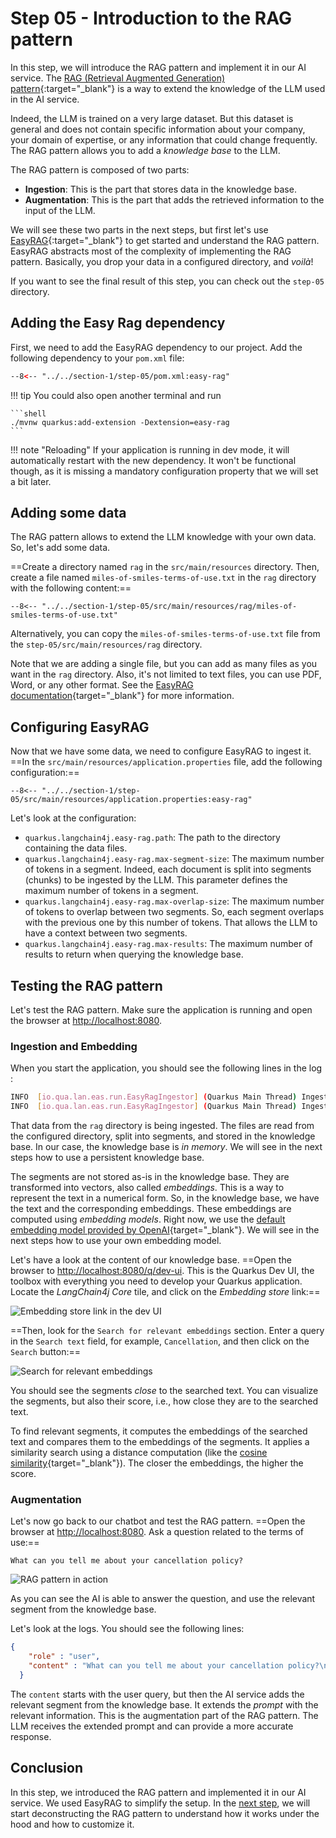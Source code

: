 # Step 05 - Introduction to the RAG pattern

In this step, we will introduce the RAG pattern and implement it in our AI service.
The [RAG (Retrieval Augmented Generation) pattern](https://research.ibm.com/blog/retrieval-augmented-generation-RAG){:target="_blank"} is a way to extend the knowledge of the LLM used in the AI service.

Indeed, the LLM is trained on a very large dataset.
But this dataset is general and does not contain specific information about your company, your domain of expertise, or any information that could change frequently.
The RAG pattern allows you to add a _knowledge base_ to the LLM.

The RAG pattern is composed of two parts:

- **Ingestion**: This is the part that stores data in the knowledge base.
- **Augmentation**: This is the part that adds the retrieved information to the input of the LLM.

We will see these two parts in the next steps, but first let's use [EasyRAG](https://docs.quarkiverse.io/quarkus-langchain4j/dev/rag-easy-rag.html){:target="\_blank"} to get started and understand the RAG pattern.
EasyRAG abstracts most of the complexity of implementing the RAG pattern.
Basically, you drop your data in a configured directory, and _voilà_!

If you want to see the final result of this step, you can check out the `step-05` directory.

## Adding the Easy Rag dependency

First, we need to add the EasyRAG dependency to our project.
Add the following dependency to your `pom.xml` file:

```xml title="pom.xml"
--8<-- "../../section-1/step-05/pom.xml:easy-rag"
```

!!! tip
    You could also open another terminal and run

    ```shell
    ./mvnw quarkus:add-extension -Dextension=easy-rag
    ```

!!! note "Reloading"
    If your application is running in dev mode, it will automatically restart with the new dependency.
    It won't be functional though, as it is missing a mandatory configuration property that we will set a bit later.

## Adding some data

The RAG pattern allows to extend the LLM knowledge with your own data.
So, let's add some data.

==Create a directory named `rag` in the `src/main/resources` directory.
Then, create a file named `miles-of-smiles-terms-of-use.txt` in the `rag` directory with the following content:==

```text title="miles-of-smiles-terms-of-use.txt"
--8<-- "../../section-1/step-05/src/main/resources/rag/miles-of-smiles-terms-of-use.txt"
```
Alternatively, you can copy the `miles-of-smiles-terms-of-use.txt` file from the `step-05/src/main/resources/rag` directory.

Note that we are adding a single file, but you can add as many files as you want in the `rag` directory.
Also, it's not limited to text files, you can use PDF, Word, or any other format.
See the [EasyRAG documentation](https://docs.quarkiverse.io/quarkus-langchain4j/dev/rag-easy-rag.html){target="_blank"} for more information.

## Configuring EasyRAG

Now that we have some data, we need to configure EasyRAG to ingest it.
==In the `src/main/resources/application.properties` file, add the following configuration:==

```properties title="application.properties"
--8<-- "../../section-1/step-05/src/main/resources/application.properties:easy-rag"
```

Let's look at the configuration:

- `quarkus.langchain4j.easy-rag.path`: The path to the directory containing the data files.
- `quarkus.langchain4j.easy-rag.max-segment-size`: The maximum number of tokens in a segment. Indeed, each document is split into segments (chunks) to be ingested by the LLM. This parameter defines the maximum number of tokens in a segment.
- `quarkus.langchain4j.easy-rag.max-overlap-size`: The maximum number of tokens to overlap between two segments. So, each segment overlaps with the previous one by this number of tokens. That allows the LLM to have a context between two segments.
- `quarkus.langchain4j.easy-rag.max-results`: The maximum number of results to return when querying the knowledge base.

## Testing the RAG pattern

Let's test the RAG pattern.
Make sure the application is running and open the browser at [http://localhost:8080](http://localhost:8080).

### Ingestion and Embedding

When you start the application, you should see the following lines in the log :

```bash
INFO  [io.qua.lan.eas.run.EasyRagIngestor] (Quarkus Main Thread) Ingesting documents from path: src/main/resources/rag, path matcher = glob:**, recursive = true
INFO  [io.qua.lan.eas.run.EasyRagIngestor] (Quarkus Main Thread) Ingested 1 files as 8 documents
```

That data from the `rag` directory is being ingested.
The files are read from the configured directory, split into segments, and stored in the knowledge base.
In our case, the knowledge base is _in memory_.
We will see in the next steps how to use a persistent knowledge base.

The segments are not stored as-is in the knowledge base.
They are transformed into vectors, also called _embeddings_.
This is a way to represent the text in a numerical form.
So, in the knowledge base, we have the text and the corresponding embeddings.
These embeddings are computed using _embedding models_.
Right now, we use the [default embedding model provided by OpenAI](https://platform.openai.com/docs/guides/embeddings){target="_blank"}.
We will see in the next steps how to use your own embedding model.

Let's have a look at the content of our knowledge base.
==Open the browser to [http://localhost:8080/q/dev-ui](http://localhost:8080/q/dev-ui/).
This is the Quarkus Dev UI, the toolbox with everything you need to develop your Quarkus application.
Locate the _LangChain4j Core_ tile, and click on the _Embedding store_ link:==

![Embedding store link in the dev UI](../images/langchain4j-tile.png)

==Then, look for the `Search for relevant embeddings` section.
Enter a query in the `Search text` field, for example, `Cancellation`, and then click on the `Search` button:==

![Search for relevant embeddings](../images/embedding-search.png)

You should see the segments _close_ to the searched text.
You can visualize the segments, but also their score, i.e., how close they are to the searched text.

To find relevant segments, it computes the embeddings of the searched text and compares them to the embeddings of the segments.
It applies a similarity search using a distance computation (like the [cosine similarity](https://en.wikipedia.org/wiki/Cosine_similarity){target="_blank"}).
The closer the embeddings, the higher the score.

### Augmentation

Let's now go back to our chatbot and test the RAG pattern.
==Open the browser at [http://localhost:8080](http://localhost:8080).
Ask a question related to the terms of use:==

```
What can you tell me about your cancellation policy?
```

![RAG pattern in action](../images/chat-easy-rag.png)

As you can see the AI is able to answer the question, and use the relevant segment from the knowledge base.

Let's look at the logs.
You should see the following lines:

```json
{
    "role" : "user",
    "content" : "What can you tell me about your cancellation policy?\n\nAnswer using the following information:\nYou are responsible for all charges incurred under your account.\n\n3.3 All bookings are subject to vehicle availability.\n\n4. Cancellation Policy\n4.1 Reservations can be cancelled up to 11 days prior to the start of the booking period.\n4.2 If the booking period is less than 4 days, cancellations are not permitted.\n\n4.2 If the booking period is less than 4 days, cancellations are not permitted.\n\n5. Use of Vehicle\n5.1 All cars rented from Miles of Smiles must not be used:\nfor any illegal purpose or in connection with any criminal offense.\nfor teaching someone to drive.\nin any race, rally or contest.\nwhile under the influence of alcohol or drugs.\n\n3. Bookings\n3.1 Users may make a booking through our website or mobile application.\n3.2 You must provide accurate, current and complete information during the reservation process. You are responsible for all charges incurred under your account.\n3.3 All bookings are subject to vehicle availability."
  }
```

The `content` starts with the user query, but then the AI service adds the relevant segment from the knowledge base.
It extends the _prompt_ with the relevant information.
This is the augmentation part of the RAG pattern.
The LLM receives the extended prompt and can provide a more accurate response.

## Conclusion

In this step, we introduced the RAG pattern and implemented it in our AI service.
We used EasyRAG to simplify the setup.
In the [next step](./step-06.md), we will start deconstructing the RAG pattern to understand how it works under the hood and how to customize it.
